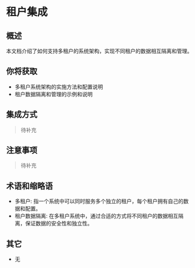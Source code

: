 # 租户集成

## 概述

本文档介绍了如何支持多租户的系统架构，实现不同租户的数据相互隔离和管理。

## 你将获取

- 多租户系统架构的实施方法和配置说明
- 租户数据隔离和管理的示例和说明

## 集成方式

> 待补充

## 注意事项

> 待补充

## 术语和缩略语

- 多租户: 指一个系统中可以同时服务多个独立的租户，每个租户拥有自己的数据和配置。
- 租户数据隔离: 在多租户系统中，通过合适的方式将不同租户的数据相互隔离，保证数据的安全性和独立性。

## 其它

- 无
